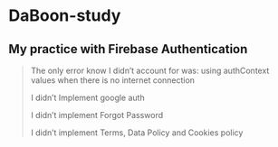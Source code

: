 # DaBoon-study

My practice with Firebase Authentication
---------------------

> The only error know I didn’t account for was: using authContext values when there is no internet connection
>
> I didn’t Implement google auth
>
> I didn’t implement Forgot Password
>
> I didn’t implement Terms, Data Policy and Cookies policy
>